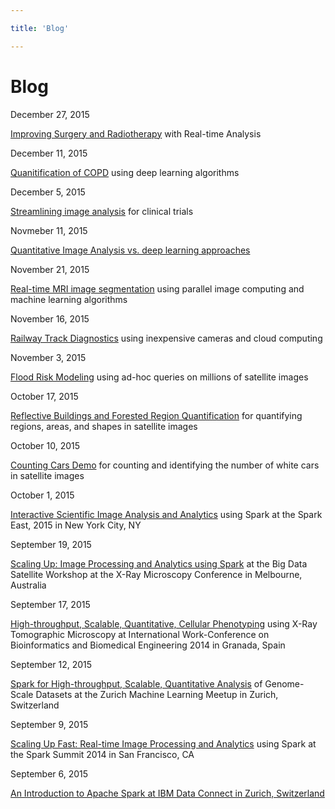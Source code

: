 ```yaml
---

title: 'Blog'

---
```


# Blog

<div class="news">
  <div>December 27, 2015</div>
  <p>
    <a href="mri.html">Improving Surgery and Radiotherapy</a> with Real-time Analysis
  </p>

  <div>December 11, 2015</div>
  <p>
    <a href="copd.html">Quanitification of COPD</a> using deep learning algorithms
  </p>


  <div>December 5, 2015</div>
  <p>
    <a href="streamline.html">Streamlining image analysis</a> for clinical trials
  </p>

  <div>Novmeber 11, 2015</div>
  <p>
    <a href="comparison.html">Quantitative Image Analysis vs. deep learning approaches</a>
  </p>

  <div>November 21, 2015</div>
  <p>
    <a href="#"><a href="#">Real-time MRI image segmentation</a> using parallel image computing and machine learning algorithms</a>
  </p>

  <div>November 16, 2015</div>
  <p>
    <a href="#"><a href="#">Railway Track Diagnostics</a> using inexpensive cameras and cloud computing</a>
  </p>
  <div>November 3, 2015</div>
  <p>
    <a href="#">Flood Risk Modeling</a> using ad-hoc queries on millions of satellite images</a>
  </p>
  <div>October 17, 2015</div>
  <p>
    <a href="#"><a href="#">Reflective Buildings and Forested Region Quantification</a> for quantifying regions, areas, and shapes in satellite images</a>
  </p>
  <div>October 10, 2015</div>
  <p>
    <a href="#"><a href="#">Counting Cars Demo</a> for counting and identifying the number of white cars in satellite images</a>
  </p>
  <div>October 1, 2015</div>
  <p>
    <a href="#">Interactive Scientific Image Analysis and Analytics</a> using Spark at the Spark East, 2015 in New York City, NY</a>
  </p>
  <div>September 19, 2015</div>
  <p>
    <a href="#"><a href="#">Scaling Up: Image Processing and Analytics using Spark</a> at the Big Data Satellite Workshop at the X-Ray Microscopy Conference in Melbourne, Australia</a>
  </p>
  <div>September 17, 2015</div>
  <p>
    <a href="#"><a href="#">High-throughput, Scalable, Quantitative, Cellular Phenotyping</a> using X-Ray Tomographic Microscopy at International Work-Conference on Bioinformatics and Biomedical Engineering 2014 in Granada, Spain</a>
  </p>
  <div>September 12, 2015</div>
  <p>
    <a href="#"><a href="#">Spark for High-throughput, Scalable, Quantitative Analysis</a> of Genome-Scale Datasets at the Zurich Machine Learning Meetup in Zurich, Switzerland</a>
  </p>
  <div>September 9, 2015</div>
  <p>
    <a href="#"><a href="#">Scaling Up Fast: Real-time Image Processing and Analytics</a> using Spark at the Spark Summit 2014 in San Francisco, CA</a>
  </p>
  <div>September 6, 2015</div>
  <p>
    <a href="#"><a href="#">An Introduction to Apache Spark at IBM Data Connect in Zurich, Switzerland</a></a>
  </p>

</div>
